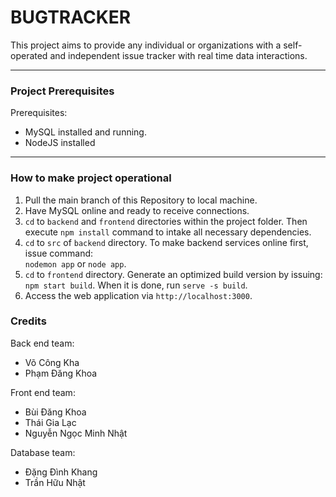 # BUGTRACKER
This project aims to provide any individual or organizations with a self-operated and independent issue tracker with real time data interactions.

------------


### Project Prerequisites
Prerequisites:
- MySQL installed and running.
- NodeJS installed
------------
### How to make project operational
1. Pull the main branch of this Repository to local machine.
2. Have MySQL online and ready to receive connections.
3. `cd` to `backend` and `frontend` directories within the project folder. Then execute `npm install` command to intake all necessary dependencies.
4. `cd` to `src` of `backend` directory. To make backend services online first, issue command:<br>`nodemon app` or `node app`.
5. `cd` to `frontend` directory. Generate an optimized build version by issuing: `npm start build`. When it is done, run `serve -s build`.
6. Access the web application via `http://localhost:3000`.

### Credits
Back end team:
- Võ Công Kha
- Phạm Đăng Khoa

Front end team:
- Bùi Đăng Khoa
- Thái Gia Lạc
- Nguyễn Ngọc Minh Nhật

Database team:
- Đặng Đình Khang
- Trần Hữu Nhật
